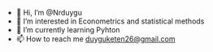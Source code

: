 - 👋 Hi, I’m @Nrduygu
- 👀 I’m interested in Econometrics and statistical methods
- 🌱 I’m currently learning Pyhton
- 📫 How to reach me duyguketen26@gmail.com

<!---
Nrduygu/Nrduygu is a ✨ special ✨ repository because its `README.md` (this file) appears on your GitHub profile.
You can click the Preview link to take a look at your changes.
--->

